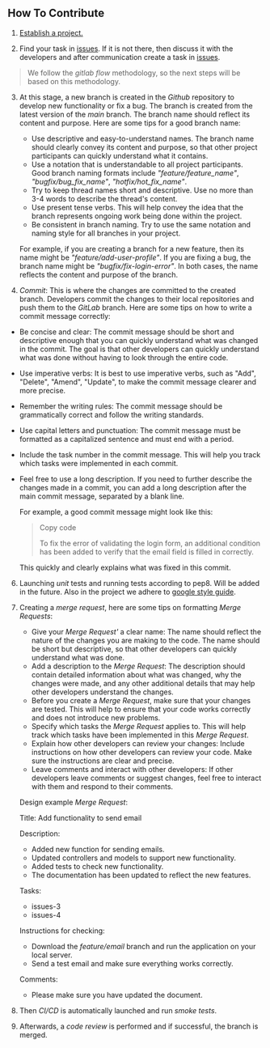 How To Contribute
-----------------

1. [Establish a project.](README.md)


2. Find your task in
[issues](https://github.com/saashqdev/intakevms/issues).
If it is not there, then discuss it with the developers and after communication create a task in
[issues](https://github.com/saashqdev/intakevms/issues).

> We follow the *gitlab flow* methodology, so the next steps will be based on this methodology.

3. At this stage, a new branch is created in the *Github* repository to develop new functionality or fix a bug. The branch is created from the latest version of the *main* branch. The branch name should reflect its content and purpose. Here are some tips for a good branch name:
    - Use descriptive and easy-to-understand names. The branch name should clearly convey its content and purpose, so that other project participants can quickly understand
what it contains.
    - Use a notation that is understandable to all project participants. Good branch naming formats include *"feature/feature_name"*, *"bugfix/bug_fix_name"*, *"hotfix/hot_fix_name"*.
    - Try to keep thread names short and descriptive. Use no more than 3-4 words to describe the thread's content.
    - Use present tense verbs. This will help convey the idea that the branch represents ongoing work being done within the project.
    - Be consistent in branch naming. Try to use the same notation and naming style for all branches in your project.

    For example, if you are creating a branch for a new feature, then its name might be *"feature/add-user-profile"*. If you are fixing a bug, the branch name might be
    *"bugfix/fix-login-error"*. In both cases, the name reflects the content and purpose of the branch.


5. *Commit*: This is where the changes are committed to the created branch. Developers commit the changes to their local repositories and push them to the *GitLab* branch.
Here are some tips on how to write a commit message correctly:

  - Be concise and clear: The commit message should be short and descriptive enough that you can quickly understand what was changed in the commit. The goal is that other developers can quickly understand what was done without having to look through the entire code.
  - Use imperative verbs: It is best to use imperative verbs, such as "Add", "Delete", "Amend", "Update", to make the commit message clearer and more precise.
  - Remember the writing rules: The commit message should be grammatically correct and follow the writing standards.
  - Use capital letters and punctuation: The commit message must be formatted as a capitalized sentence and must end with a period.
  - Include the task number in the commit message. This will help you track which tasks were implemented in each commit.
  - Feel free to use a long description.  If you need to further describe the changes made in a commit, you can add a long description after the main commit message, separated by a blank line.

    For example, a good commit message might look like this:

    > Copy code
    >
    > To fix the error of validating the login form, an additional condition has been added to verify that the email field is filled in correctly.

    This quickly and clearly explains what was fixed in this commit.


6. Launching *unit* tests and running tests according to pep8.
Will be added in the future. Also in the project we adhere to
[google style guide](https://google.github.io/styleguide/pyguide.html).


7. Creating a *merge request*, here are some tips on formatting *Merge Requests*:

    - Give your *Merge Request'* a clear name: The name should reflect the nature of the changes you are making to the code. The name should be short but descriptive, so that other developers can quickly understand what was done.
    - Add a description to the *Merge Request*: The description should contain detailed information about what was changed, why the changes were made, and any other additional details that may help other developers understand the changes.
    - Before you create a *Merge Request*, make sure that your changes are tested. This will help to ensure that your code works correctly and does not introduce new problems.
    - Specify which tasks the *Merge Request* applies to. This will help track which tasks have been implemented in this *Merge Request*.
    - Explain how other developers can review your changes: Include instructions on how other developers can review your code. Make sure the instructions are clear and precise.
    - Leave comments and interact with other developers: If other developers leave comments or suggest changes, feel free to interact with them and respond to their comments.

    Design example *Merge Request*:

    Title: Add functionality to send email

    Description:
     * Added new function for sending emails.
     * Updated controllers and models to support new functionality.
     * Added tests to check new functionality.
     * The documentation has been updated to reflect the new features.

   Tasks:
     * issues-3
     * issues-4

   Instructions for checking:
     * Download the *feature/email* branch and run the application on your local server.
     * Send a test email and make sure everything works correctly.
  
   Comments:
     * Please make sure you have updated the document.


9. Then *CI/CD* is automatically launched and run
   *smoke tests*.


10. Afterwards, a *code review* is performed and if successful, the branch is merged.

